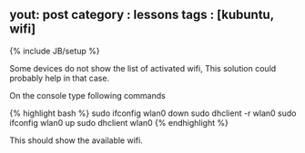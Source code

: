 yout: post
category : lessons
tags : [kubuntu, wifi]
---
{% include JB/setup %}

Some devices do not show the list of activated wifi, This solution could probably help in that case.

On the console type following commands

{% highlight bash %}
sudo ifconfig wlan0 down
sudo dhclient -r wlan0
sudo ifconfig wlan0 up
sudo dhclient wlan0
{% endhighlight %}

This should show the available wifi.


